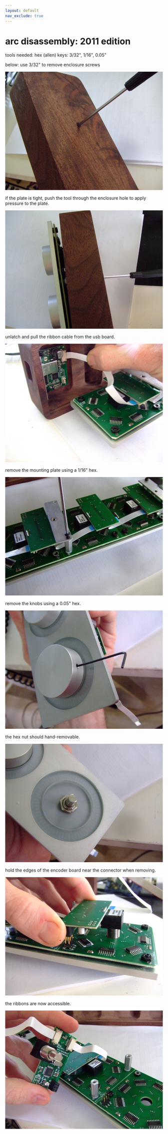 ```yaml
---
layout: default
nav_exclude: true
---
```


# arc disassembly: 2011 edition

tools needed: hex (allen) keys: 3/32", 1/16", 0.05"

below: use 3/32" to remove enclosure screws

![](/docs/disassembly/images/tech-hardware-disassembly-dscf7732.jpg)

if the plate is tight, push the tool through the enclosure hole to apply pressure to the plate.

![](/docs/disassembly/images/tech-hardware-disassembly-dscf7733.jpg)

unlatch and pull the ribbon cable from the usb board.

![](/docs/disassembly/images/tech-hardware-disassembly-dscf7734.jpg)

remove the mounting plate using a 1/16" hex.

![](/docs/disassembly/images/tech-hardware-disassembly-dscf7735.jpg)

remove the knobs using a 0.05" hex.

![](/docs/disassembly/images/tech-hardware-disassembly-dscf7736.jpg)

the hex nut should hand-removable.

![](/docs/disassembly/images/tech-hardware-disassembly-dscf7737.jpg)

hold the edges of the encoder board near the connector when removing.

![](/docs/disassembly/images/tech-hardware-disassembly-dscf7739.jpg)

the ribbons are now accessible.

![](/docs/disassembly/images/tech-hardware-disassembly-dscf7740.jpg)
